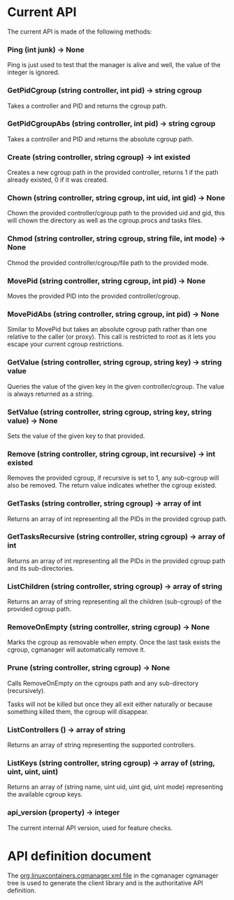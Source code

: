 # Current API
The current API is made of the following methods:

### Ping (int junk) -> None
Ping is just used to test that the manager is alive and well, the value of the integer is ignored.

### GetPidCgroup (string controller, int pid) -> string cgroup
Takes a controller and PID and returns the cgroup path.

### GetPidCgroupAbs (string controller, int pid) -> string cgroup
Takes a controller and PID and returns the absolute cgroup path.

### Create (string controller, string cgroup) -> int existed
Creates a new cgroup path in the provided controller, returns 1 if the path already existed, 0 if it was created.

### Chown (string controller, string cgroup, int uid, int gid) -> None
Chown the provided controller/cgroup path to the provided uid and gid, this will chown the directory as well as the cgroup.procs and tasks files.

### Chmod (string controller, string cgroup, string file, int mode) -> None
Chmod the provided controller/cgroup/file path to the provided mode.

### MovePid (string controller, string cgroup, int pid) -> None
Moves the provided PID into the provided controller/cgroup.

### MovePidAbs (string controller, string cgroup, int pid) -> None
Similar to MovePid but takes an absolute cgroup path rather than one relative to the caller (or proxy). This call is restricted to root as it lets you escape your current cgroup restrictions.

### GetValue (string controller, string cgroup, string key) -> string value
Queries the value of the given key in the given controller/cgroup. The value is always returned as a string.

### SetValue (string controller, string cgroup, string key, string value) -> None
Sets the value of the given key to that provided.

### Remove (string controller, string cgroup, int recursive) -> int existed
Removes the provided cgroup, if recursive is set to 1, any sub-cgroup will also be removed. The return value indicates whether the cgroup existed.

### GetTasks (string controller, string cgroup) -> array of int
Returns an array of int representing all the PIDs in the provided cgroup path.

### GetTasksRecursive (string controller, string cgroup) -> array of int
Returns an array of int representing all the PIDs in the provided cgroup path and its sub-directories.

### ListChildren (string controller, string cgroup) -> array of string
Returns an array of string representing all the children (sub-cgroup) of the provided cgroup path.

### RemoveOnEmpty (string controller, string cgroup) -> None
Marks the cgroup as removable when empty. Once the last task exists the cgroup, cgmanager will automatically remove it.

### Prune (string controller, string cgroup) -> None
Calls RemoveOnEmpty on the cgroups path and any sub-directory (recursively).

Tasks will not be killed but once they all exit either naturally or because something killed them, the cgroup will disappear.

### ListControllers () -> array of string
Returns an array of string representing the supported controllers.

### ListKeys (string controller, string cgroup) -> array of (string, uint, uint, uint)
Returns an array of (string name, uint uid, uint gid, uint mode) representing the available cgroup keys.

### api\_version (property) -> integer
The current internal API version, used for feature checks.

# API definition document
The [org.linuxcontainers.cgmanager.xml file](https://github.com/lxc/cgmanager/blob/master/org.linuxcontainers.cgmanager.xml) in the cgmanager cgmanager tree is used to generate the client library and is the authoritative API definition.
